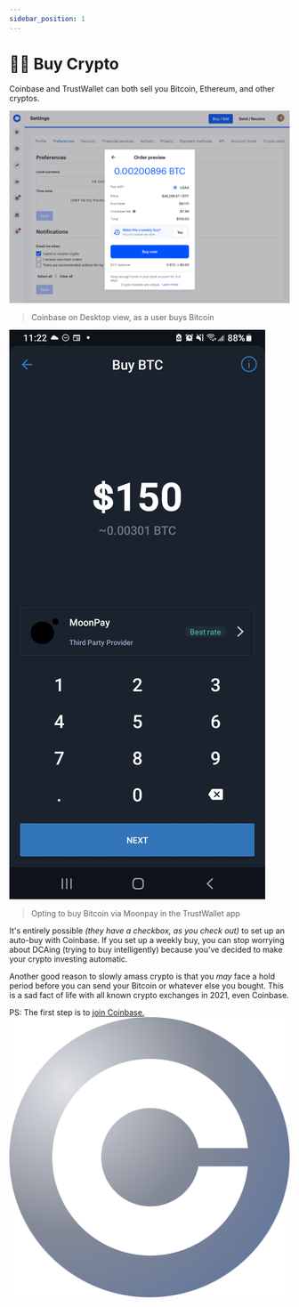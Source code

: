 ```yaml
---
sidebar_position: 1
---
```

# 🤌💸 Buy Crypto

Coinbase and TrustWallet can both sell you Bitcoin, Ethereum, and other cryptos.

![Coinbase to Buy Bitcoin](../../static/img/buy-BTC.png)
> Coinbase on Desktop view, as a user buys Bitcoin

 
![Using Moonpay via TrustWallet to Buy Bitcoin](../../static/img/buy-w-moonpay.jpg)
> Opting to buy Bitcoin via Moonpay in the TrustWallet app

It's entirely possible *(they have a checkbox, as you check out)* to set up an auto-buy with Coinbase. If you set up a weekly buy, you can stop worrying about DCAing (trying to buy intelligently) because you've decided to make your crypto investing automatic.

Another good reason to slowly amass crypto is that you *may* face a hold period before you can send your Bitcoin or whatever else you bought. This is a sad fact of life with all known crypto exchanges in 2021, even Coinbase.


PS: The first step is to [join Coinbase.
![Coinbase](../../static/img/Coinbase-logo.svg)](https://www.coinbase.com/join/jacks_pv)
